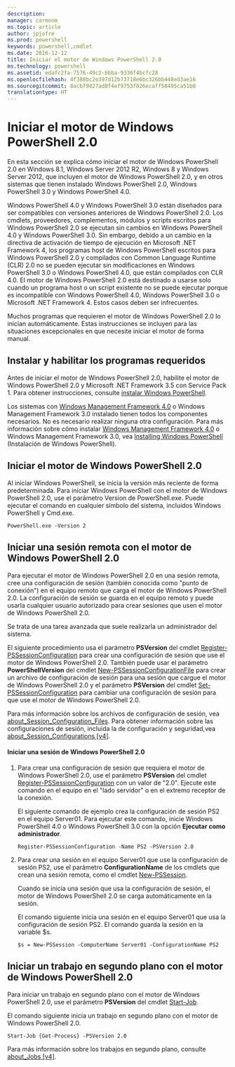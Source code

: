```yaml
---
description: 
manager: carmonm
ms.topic: article
author: jpjofre
ms.prod: powershell
keywords: powershell,cmdlet
ms.date: 2016-12-12
title: Iniciar el motor de Windows PowerShell 2.0
ms.technology: powershell
ms.assetid: edafc2fa-7576-49c2-bbba-9336f4bcfc28
ms.openlocfilehash: 4f388bc2e397d12b73718e6bc326bb448ed3ae16
ms.sourcegitcommit: 8acbf9827ad8f4ef9753f826ecaff58495ca51b0
translationtype: HT
---
```

# <a name="starting-the-windows-powershell-20-engine"></a>Iniciar el motor de Windows PowerShell 2.0
En esta sección se explica cómo iniciar el motor de Windows PowerShell 2.0 en Windows 8.1, Windows Server 2012 R2, Windows 8 y Windows Server 2012, que incluyen el motor de Windows PowerShell 2.0, y en otros sistemas que tienen instalado Windows PowerShell 2.0, Windows PowerShell 3.0 y Windows PowerShell 4.0.

Windows PowerShell 4.0 y Windows PowerShell 3.0 están diseñados para ser compatibles con versiones anteriores de Windows PowerShell 2.0. Los cmdlets, proveedores, complementos, módulos y scripts escritos para Windows PowerShell 2.0 se ejecutan sin cambios en Windows PowerShell 4.0 y Windows PowerShell 3.0. Sin embargo, debido a un cambio en la directiva de activación de tiempo de ejecución en Microsoft .NET Framework 4, los programas host de Windows PowerShell escritos para Windows PowerShell 2.0 y compilados con Common Language Runtime (CLR) 2.0 no se pueden ejecutar sin modificaciones en Windows PowerShell 3.0 o Windows PowerShell 4.0, que están compilados con CLR 4.0. El motor de Windows PowerShell 2.0 está destinado a usarse solo cuando un programa host o un script existente no se puede ejecutar porque es incompatible con Windows PowerShell 4.0, Windows PowerShell 3.0 o Microsoft .NET Framework 4. Estos casos deben ser infrecuentes.

Muchos programas que requieren el motor de Windows PowerShell 2.0 lo inician automáticamente. Estas instrucciones se incluyen para las situaciones excepcionales en que necesite iniciar el motor de forma manual.

## <a name="installing-and-enabling-required-programs"></a>Instalar y habilitar los programas requeridos
Antes de iniciar el motor de Windows PowerShell 2.0, habilite el motor de Windows PowerShell 2.0 y Microsoft .NET Framework 3.5 con Service Pack 1. Para obtener instrucciones, consulte [instalar Windows PowerShell](Installing-Windows-PowerShell.md).

Los sistemas con [Windows Management Framework 4.0](http://go.microsoft.com/fwlink/?LinkID=293881) o Windows Management Framework 3.0 instalado tienen todos los componentes necesarios. No es necesario realizar ninguna otra configuración. Para más información sobre cómo instalar [Windows Management Framework 4.0](http://go.microsoft.com/fwlink/?LinkID=293881) o Windows Management Framework 3.0, vea [Installing Windows PowerShell](Installing-Windows-PowerShell.md) (Instalación de Windows PowerShell).

## <a name="how-to-start-the-windows-powershell-20-engine"></a>Iniciar el motor de Windows PowerShell 2.0
Al iniciar Windows PowerShell, se inicia la versión más reciente de forma predeterminada. Para iniciar Windows PowerShell con el motor de Windows PowerShell 2.0, use el parámetro Version de PowerShell.exe. Puede ejecutar el comando en cualquier símbolo del sistema, incluidos Windows PowerShell y Cmd.exe.

```
PowerShell.exe -Version 2
```

## <a name="how-to-start-a-remote-session-with-the-windows-powershell-20-engine"></a>Iniciar una sesión remota con el motor de Windows PowerShell 2.0
Para ejecutar el motor de Windows PowerShell 2.0 en una sesión remota, cree una configuración de sesión (también conocida como "punto de conexión") en el equipo remoto que carga el motor de Windows PowerShell 2.0. La configuración de sesión se guarda en el equipo remoto y puede usarla cualquier usuario autorizado para crear sesiones que usen el motor de Windows PowerShell 2.0.

Se trata de una tarea avanzada que suele realizarla un administrador del sistema.

El siguiente procedimiento usa el parámetro **PSVersion** del cmdlet [Register-PSSessionConfiguration](https://technet.microsoft.com/en-us/library/e9152ae2-bd6d-4056-9bc7-dc1893aa29ea) para crear una configuración de sesión que use el motor de Windows PowerShell 2.0. También puede usar el parámetro **PowerShellVersion** del cmdlet [New-PSSessionConfigurationFile](https://technet.microsoft.com/en-us/library/5f3e3633-6e90-479c-aea9-ba45a1954866) para crear un archivo de configuración de sesión para una sesión que cargue el motor de Windows PowerShell 2.0 y el parámetro **PSVersion** del cmdlet [Set-PSSessionConfiguration](https://technet.microsoft.com/en-us/library/b21fbad3-1759-4260-b206-dcb8431cd6ea) para cambiar una configuración de sesión para que use el motor de Windows PowerShell 2.0.

Para más información sobre los archivos de configuración de sesión, vea [about_Session_Configuration_Files](https://technet.microsoft.com/en-us/library/c7217447-1ebf-477b-a8ef-4dbe9a1473b8). Para obtener información sobre las configuraciones de sesión, incluida la de configuración y seguridad,vea [about_Session_Configurations [v4]](https://technet.microsoft.com/en-us/library/a2fbe12a-350c-4d04-be50-24102824e3ab).

#### <a name="to-start-a-remote-windows-powershell-20-session"></a>Iniciar una sesión de Windows PowerShell 2.0

1.  Para crear una configuración de sesión que requiera el motor de Windows PowerShell 2.0, use el parámetro **PSVersion** del cmdlet [Register-PSSessionConfiguration](https://technet.microsoft.com/en-us/library/e9152ae2-bd6d-4056-9bc7-dc1893aa29ea) con un valor de "2.0". Ejecute este comando en el equipo en el "lado servidor" o en el extremo receptor de la conexión.

    El siguiente comando de ejemplo crea la configuración de sesión PS2 en el equipo Server01. Para ejecutar este comando, inicie Windows PowerShell 4.0 o Windows PowerShell 3.0 con la opción **Ejecutar como administrador**.

    ```
    Register-PSSessionConfiguration -Name PS2 -PSVersion 2.0
    ```

2.  Para crear una sesión en el equipo Server01 que use la configuración de sesión PS2, use el parámetro **ConfigurationName** de los cmdlets que crean una sesión remota, como el cmdlet [New-PSSession](https://technet.microsoft.com/en-us/library/76f6628c-054c-4eda-ba7a-a6f28daaa26f).

    Cuando se inicia una sesión que usa la configuración de sesión, el motor de Windows PowerShell 2.0 se carga automáticamente en la sesión.

    El comando siguiente inicia una sesión en el equipo Server01 que usa la configuración de sesión PS2. El comando guarda la sesión en la variable $s.

    ```
    $s = New-PSSession -ComputerName Server01 -ConfigurationName PS2
    ```

## <a name="how-to-start-a-background-job-with-the-windows-powershell-20-engine"></a>Iniciar un trabajo en segundo plano con el motor de Windows PowerShell 2.0
Para iniciar un trabajo en segundo plano con el motor de Windows PowerShell 2.0, use el parámetro **PSVersion** del cmdlet [Start-Job](https://technet.microsoft.com/en-us/library/2bc04935-0deb-4ec0-b856-d7290cca6442).

El comando siguiente inicia un trabajo en segundo plano con el motor de Windows PowerShell 2.0.

```
Start-Job {Get-Process} -PSVersion 2.0
```

Para más información sobre los trabajos en segundo plano, consulte [about_Jobs [v4]](https://technet.microsoft.com/en-us/library/7362512a-8a4e-4575-b2ea-a740e5c4f002).

